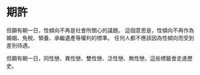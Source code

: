 # 期許

但願有朝一日，性傾向不再是社會所關心的議題。
這個意思是，性傾向不再作為婚姻、免稅、領養、承繼遺產等權利的標準。
任何人都不應該因為性傾向而受到差別待遇。

但願有朝一日，同性戀、異性戀、雙性戀、泛性戀、無性戀，這些標籤會走進歷史。
